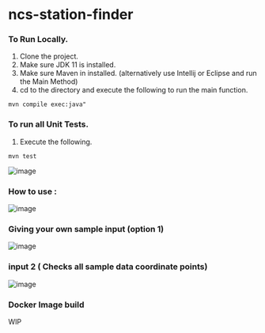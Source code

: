 # ncs-station-finder
### To Run Locally.
1. Clone the project.
2. Make sure JDK 11 is installed.
3. Make sure Maven in installed. (alternatively use Intellij or Eclipse and run the Main Method)
4. cd to the directory and execute the following to run the main function.
```
mvn compile exec:java"
```

### To run all Unit Tests.
1. Execute the following.
```
mvn test
```
![image](https://user-images.githubusercontent.com/51907203/140485527-593d4eb8-1d98-4092-a93e-23bc98aa4455.png)

### How to use : 


![image](https://user-images.githubusercontent.com/51907203/140481672-564754f6-3710-4749-affd-16d27a3002e2.png)


### Giving your own sample input (option 1)

![image](https://user-images.githubusercontent.com/51907203/140485128-12d01f38-6027-4bcb-9e66-11d2c60b1478.png)

### input 2 ( Checks all sample data coordinate points)

![image](https://user-images.githubusercontent.com/51907203/140484844-5eeed4b0-d98d-4c6c-b20c-f17666ba8415.png)


### Docker Image build
WIP
